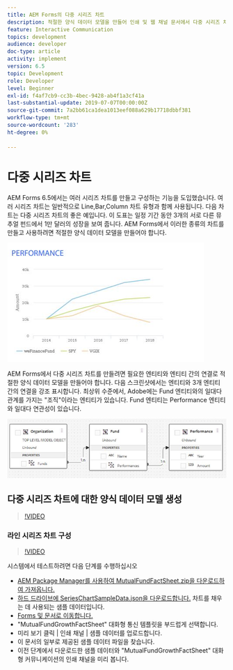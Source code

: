 ```yaml
---
title: AEM Forms의 다중 시리즈 차트
description: 적절한 양식 데이터 모델을 만들어 인쇄 및 웹 채널 문서에서 다중 시리즈 차트를 만듭니다.
feature: Interactive Communication
topics: development
audience: developer
doc-type: article
activity: implement
version: 6.5
topic: Development
role: Developer
level: Beginner
exl-id: f4af7cb9-cc3b-4bec-9428-ab4f1a3cf41a
last-substantial-update: 2019-07-07T00:00:00Z
source-git-commit: 7a2bb61ca1dea1013eef088a629b17718dbbf381
workflow-type: tm+mt
source-wordcount: '283'
ht-degree: 0%

---
```


# 다중 시리즈 차트

AEM Forms 6.5에서는 여러 시리즈 차트를 만들고 구성하는 기능을 도입했습니다. 여러 시리즈 차트는 일반적으로 Line,Bar,Column 차트 유형과 함께 사용됩니다. 다음 차트는 다중 시리즈 차트의 좋은 예입니다. 이 도표는 일정 기간 동안 3개의 서로 다른 뮤추얼 펀드에서 1만 달러의 성장을 보여 줍니다. AEM Forms에서 이러한 종류의 차트를 만들고 사용하려면 적절한 양식 데이터 모델을 만들어야 합니다.

![멀티시리즈 차트](assets/seriescharts.jfif)

AEM Forms에서 다중 시리즈 차트를 만들려면 필요한 엔티티와 엔티티 간의 연결로 적절한 양식 데이터 모델을 만들어야 합니다. 다음 스크린샷에서는 엔티티와 3개 엔티티 간의 연결을 강조 표시합니다. 최상위 수준에서, Adobe에는 Fund 엔티티와의 일대다 관계를 가지는 &quot;조직&quot;이라는 엔티티가 있습니다. Fund 엔티티는 Performance 엔티티와 일대다 연관성이 있습니다.

![양식 데이터 모델](assets/formdatamodel.jfif)

## 다중 시리즈 차트에 대한 양식 데이터 모델 생성

>[!VIDEO](https://video.tv.adobe.com/v/26352/quality=9)

### 라인 시리즈 차트 구성

>[!VIDEO](https://video.tv.adobe.com/v/26353?quality=9&learn=on)

시스템에서 테스트하려면 다음 단계를 수행하십시오

* [AEM Package Manager를 사용하여 MutualFundFactSheet.zip을 다운로드하여 가져옵니다.](assets/mutualfundfactsheet.zip)
* [하드 드라이브에 SeriesChartSampleData.json을 다운로드합니다.](assets/serieschartsampledata.json) 차트를 채우는 데 사용되는 샘플 데이터입니다.
* [Forms 및 문서로 이동합니다.](http://localhost:4502/aem/forms.html/content/dam/formsanddocuments)
* &quot;MutualFundGrowthFactSheet&quot; 대화형 통신 템플릿을 부드럽게 선택합니다.
* 미리 보기 클릭 | 인쇄 채널 | 샘플 데이터를 업로드합니다.
* 이 문서의 일부로 제공된 샘플 데이터 파일을 찾습니다.
* 이전 단계에서 다운로드한 샘플 데이터와 &quot;MutualFundGrowthFactSheet&quot; 대화형 커뮤니케이션의 인쇄 채널을 미리 봅니다.
